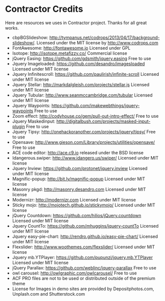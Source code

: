 Contractor Credits
======
Here are resources we uses in Contractor project. Thanks for all great works. 
- cbpBGSlideshow: http://tympanus.net/codrops/2013/04/17/background-slideshow/. Licensed under the MIT license by http://www.codrops.com
- FontAwesome: http://fontawesome.io Licensed under GPL
- Isotope: http://isotope.metafizzy.co/ Commercial license
- jQuery Easing: https://github.com/gdsmith/jquery.easing Free to use
- Jquery Imageloaded: https://github.com/desandro/imagesloaded Licensed under MIT license
- Jquery Infinitescroll: https://github.com/paulirish/infinite-scroll Licensed under MIT license
- Jquery Stellar: http://markdalgleish.com/projects/stellar.js Licensed under MIT license
- Jquery Tubular: http://www.seanmccambridge.com/tubular Licensed under MIT license
- Jquery Waypoints: https://github.com/imakewebthings/jquery-waypoints Free to use
- Zoom effect: http://codyhouse.co/gem/pull-out-intro-effect/ Free to use
- Jquery Maskedinput: http://digitalbush.com/projects/masked-input-plugin Free to use
- Jquery Tipsy: http://onehackoranother.com/projects/jquery/tipsy/ Free to use
- Opensave: http://www.gieson.com/Library/projects/utilities/opensave/ Free to use
- ACE code editor: http://ace.c9.io released under the BSD license
- Idangerous.swiper: http://www.idangero.us/swiper/ Licensed under MIT license
- Jquery Inview: https://github.com/protonet/jquery.inview Licensed under MIT license
- Magnific-popup: http://bit.ly/magnific-popup Licensed under MIT license
- Masonry pkgd: http://masonry.desandro.com Licensed under MIT license
- Modernizr: http://modernizr.com Licensed under MIT license
- Sticky mojo: http://mojotech.github.io/stickymojo/ Licensed under MIT license
- jQuery Countdown: https://github.com/hilios/jQuery.countdown Licensed under MIT license
- Jquery CountTo: https://github.com/mhuggins/jquery-countTo Licensed under MIT license
- Jquery easy-pie-chart: http://rendro.github.io/easy-pie-chart/ Licensed under MIT license
- Flexslider: http://www.woothemes.com/flexslider/ Licensed under MIT license
- Jquery mb.YTPlayer: https://github.com/pupunzi/jquery.mb.YTPlayer Licensed under MIT license
- jQuery Parallax: https://github.com/weblinc/jquery-parallax Free to use
- owl carousel: http://owlgraphic.com/owlcarousel/ Free to use
- ACF PRO files are not to be used or distributed outside of the premium theme
- License for Images in demo sites are provided by Depositphotos.com, Unplash.com and Shutterstock.com

